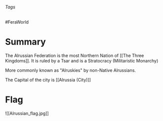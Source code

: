 ###### Tags

#FeraWorld

# Summary
The Alrussian Federation is the most Northern Nation of [[The Three Kingdoms]].  It is ruled by a Tsar and is a  Stratocracy (Militaristic Monarchy)

More commonly known as "Alruskies" by non-Native Alrussians.

The Capital of the city is [[Alrussia (City)]]

# Flag
![[Alrussian_flag.jpg]]